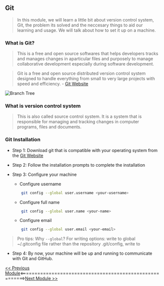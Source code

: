 ## Git

>   In this module, we will learn a little bit about version control system, Git, the problem its solved and the neccesary things to aid our learning and usage. We will talk about how to set it up on a machine.

###   What is Git?

>   This is a free and open source softwares that helps developers tracks and manages changes in aparticular files and purposely to manage collaborative development especially during software development.

> Git is a free and open source distributed version control system designed to handle everything from small to very large projects with speed and efficiency. - [Git Website](https://git-scm.com/)

![Branch Tree]()

### What is version control system

>   This is also called source control system. It is a system that is responsible for managing and tracking changes in computer programs, files and documents.

### Git Installation

-   Step 1: Download git that is compatible with your operating system from the [Git Website](https://git-scm.com/)

-   Step 2: Follow the installation prompts to complete the installation

-   Step 3: Configure your machine
    -   Configure username  
    ```bash
        git config --global user.username <your-username>
    ```
    -   Configure full name
    ```bash
        git config --global user.name <your-name>
    ```
    -   Configure email
    ```bash
        git config --global user.email <your-email>
    ```
> Pro tips: Why ``--global``? For writing options: write to global ~/.gitconfig file rather than the repository .git/config, write to

-   Step 4: By now, your machine will be up and running to communicate with Git and GitHub.

[<< Previous Module](/beginner-intermediate/0-basic-linux-commands.md)<========================================================>[Next Module >>](/beginner-intermediate/2-basic-git-commands.md)